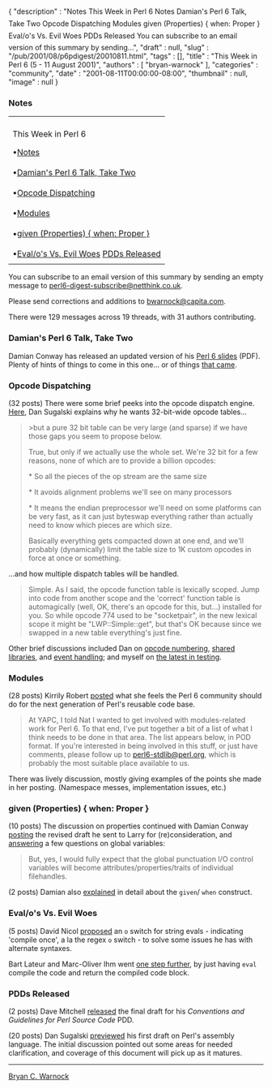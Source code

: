{
   "description" : "Notes This Week in Perl 6 Notes Damian's Perl 6 Talk, Take Two Opcode Dispatching Modules given (Properties) { when: Proper } Eval/o's Vs. Evil Woes PDDs Released You can subscribe to an email version of this summary by sending...",
   "draft" : null,
   "slug" : "/pub/2001/08/p6pdigest/20010811.html",
   "tags" : [],
   "title" : "This Week in Perl 6 (5 - 11 August 2001)",
   "authors" : [
      "bryan-warnock"
   ],
   "categories" : "community",
   "date" : "2001-08-11T00:00:00-08:00",
   "thumbnail" : null,
   "image" : null
}



### <span id="Notes">Notes</span>

<table>
<colgroup>
<col width="100%" />
</colgroup>
<tbody>
<tr class="odd">
<td></td>
</tr>
<tr class="even">
<td><p>This Week in Perl 6</p>
•<a href="#Notes">Notes</a><br />
<br />
•<a href="#Damians_Perl_6_Talk_Take_Two">Damian's Perl 6 Talk, Take Two</a><br />
<br />
•<a href="#Opcode_Dispatching">Opcode Dispatching</a><br />
<br />
•<a href="#Modules">Modules</a><br />
<br />
•<a href="#given_Properties__when_Proper_">given (Properties) { when: Proper }</a><br />
<br />
•<a href="#Evalos_Vs_Evil_Woes">Eval/o's Vs. Evil Woes</a>
<a href="#PDDs_Released">PDDs Released</a></td>
</tr>
<tr class="odd">
<td></td>
</tr>
</tbody>
</table>

You can subscribe to an email version of this summary by sending an empty message to <perl6-digest-subscribe@netthink.co.uk>.

Please send corrections and additions to <bwarnock@capita.com>.

There were 129 messages across 19 threads, with 31 authors contributing.

### <span id="Damians_Perl_6_Talk_Take_Two">Damian's Perl 6 Talk, Take Two</span>

Damian Conway has released an updated version of his [Perl 6 slides](http://dev.perl.org/perl6/talks/Perl6-Notes-200108.v2.pdf) (PDF). Plenty of hints of things to come in this one... or of things [that came](http://archive.develooper.com/perl6-language@perl.org/msg08023.html).

### <span id="Opcode_Dispatching">Opcode Dispatching</span>

(32 posts) There were some brief peeks into the opcode dispatch engine. [Here](http://archive.develooper.com/perl6-internals@perl.org/msg03391.html), Dan Sugalski explains why he wants 32-bit-wide opcode tables...

> &gt;but a pure 32 bit table can be very large (and sparse) if we have those gaps you seem to propose below.
>
> True, but only if we actually use the whole set. We're 32 bit for a few reasons, none of which are to provide a billion opcodes:
>
> \* So all the pieces of the op stream are the same size
>
> \* It avoids alignment problems we'll see on many processors
>
> \* It means the endian preprocessor we'll need on some platforms can be very fast, as it can just byteswap everything rather than actually need to know which pieces are which size.
>
> Basically everything gets compacted down at one end, and we'll probably (dynamically) limit the table size to 1K custom opcodes in force at once or something.

...and how multiple dispatch tables will be handled.

> Simple. As I said, the opcode function table is lexically scoped. Jump into code from another scope and the 'correct' function table is automagically (well, OK, there's an opcode for this, but...) installed for you. So while opcode 774 used to be "socketpair", in the new lexical scope it might be "LWP::Simple::get", but that's OK because since we swapped in a new table everything's just fine.

Other brief discussions included Dan on [opcode numbering](http://archive.develooper.com/perl6-internals@perl.org/msg03388.html), [shared libraries](http://archive.develooper.com/perl6-internals@perl.org/msg03394.html), and [event handling](http://archive.develooper.com/perl6-internals@perl.org/msg03401.html); and myself on [the latest in testing](http://archive.develooper.com/perl6-internals@perl.org/msg03415.html).

### <span id="Modules">Modules</span>

(28 posts) Kirrily Robert [posted](http://archive.develooper.com/perl6-stdlib@perl.org/msg00136.html) what she feels the Perl 6 community should do for the next generation of Perl's reusable code base.

> At YAPC, I told Nat I wanted to get involved with modules-related work for Perl 6. To that end, I've put together a bit of a list of what I think needs to be done in that area. The list appears below, in POD format. If you're interested in being involved in this stuff, or just have comments, please follow up to perl6-stdlib@perl.org, which is probably the most suitable place available to us.

There was lively discussion, mostly giving examples of the points she made in her posting. (Namespace messes, implementation issues, etc.)

### <span id="given_Properties__when_Proper_">given (Properties) { when: Proper }</span>

(10 posts) The discussion on properties continued with Damian Conway [posting](http://archive.develooper.com/perl6-language@perl.org/msg08003.html) the revised draft he sent to Larry for (re)consideration, and [answering](http://archive.develooper.com/perl6-language@perl.org/msg08001.html) a few questions on global variables:

> But, yes, I would fully expect that the global punctuation I/O control variables will become attributes/properties/traits of individual filehandles.

(2 posts) Damian also [explained](http://archive.develooper.com/perl6-language@perl.org/msg08002.html) in detail about the `given`/ `when` construct.

### <span id="Evalos_Vs_Evil_Woes">Eval/o's Vs. Evil Woes</span>

(5 posts) David Nicol [proposed](http://archive.develooper.com/perl6-language@perl.org/msg07996.html) an `o` switch for string evals - indicating 'compile once', a la the regex `o` switch - to solve some issues he has with alternate syntaxes.

Bart Lateur and Marc-Oliver Ihm went [one step further](http://archive.develooper.com/perl6-language@perl.org/msg08012.html), by just having `eval` compile the code and return the compiled code block.

### <span id="PDDs_Released">PDDs Released</span>

(2 posts) Dave Mitchell [released](http://archive.develooper.com/perl6-internals@perl.org/msg03383.html) the final draft for his *Conventions and Guidelines for Perl Source Code* PDD.

(20 posts) Dan Sugalski [previewed](http://archive.develooper.com/perl6-internals@perl.org/msg03396.html) his first draft on Perl's assembly language. The initial discussion pointed out some areas for needed clarification, and coverage of this document will pick up as it matures.

------------------------------------------------------------------------

[Bryan C. Warnock](mailto:bwarnock@capita.com)
